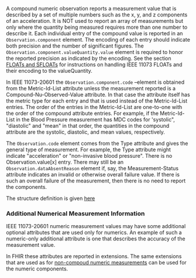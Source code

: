 
A compound numeric observation reports a measurement value that is described by a set of multiple numbers such as the x, y, and z components of an acceleration. It is NOT used to report an array of measurements but only where the quantity being measured requires more than one number to describe it. Each individual entry of the compound value is reported in an `Observation.component` element. The  encoding of each entry should indicate both precision and the number of significant figures. The `Observation.component.valueQuantity.value` element is required to honor the reported precision as indicated by the encoding. See the section [FLOATs and SFLOATs](FLOATS.html) for instructions on handling IEEE 11073 FLOATs and their encoding to the valueQuantity.

In IEEE 11073-20601 the `Observation.component.code` –element is obtained from the Metric-Id-List attribute unless the measurement reported is a Compound-Nu-Observed-Value attribute. In that case the attribute itself has the metric type for each entry and that is used instead of the Metric-Id-List entries. The order of the entries in the Metric-Id-List are one-to-one with the order of the compound attribute entries. For example, if the Metric-Id-List in the Blood Pressure measurement has MDC codes for 'systolic", "diastolic" and "mean" in that order, the quantities in the compound attribute are the systolic, diastolic, and mean values, respectively.

The `Observation.code` element comes from the Type attribute and gives the general type of measurement. For example, the Type attribute might indicate "acceleration" or "non-invasive blood pressure". There is no Observation.value[x] entry. There may still be an `Observation.dataAbsentReason` element if, say, the Measurement-Status attribute indicates an invalid or otherwise overall failure value. If there is such an overall failure of the measurement, then there is no need to report the components.

The structure definition is given [here](StructureDefinition-PhdCompoundNumericObservation.html)

### Additional Numerical Measurement Information
IEEE 11073-20601 numeric measurement values may have some additional optional attributes that are used only for numerics. An example of such a numeric-only additional attribute is one that describes the accuracy of the measurement value. 

In FHIR these attributes are reported in extensions. The same extensions that are used as for [non-compoud numeric measurements](StructureDefinition-PhdNumericObservation.html) can be used for the numeric components. 

